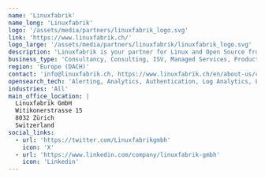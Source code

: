 ```yaml
---
name: 'Linuxfabrik'
name_long: 'Linuxfabrik'
logo: '/assets/media/partners/linuxfabrik_logo.svg'
link: 'https://www.linuxfabrik.ch/'
logo_large: '/assets/media/partners/linuxfabrik/linuxfabrik_logo.svg'
description: 'Linuxfabrik is your partner for Linux and Open Source from Zurich/Switzerland. We help companies with all aspects of Linux and Open Source software, from consulting to secure operation and maintenance. As part of our service and support models, we can help you with almost any Linux and Open Source need, including OpenSearch.'
business_type: 'Consultancy, Consulting, ISV, Managed Services, Product/Technology, Professional Services, Services, Service Provider, System Integrator, Technology, Training'
region: 'Europe (DACH)'
contact: 'info@linuxfabrik.ch, https://www.linuxfabrik.ch/en/about-us/contact/'
opensearch_tech: 'Alerting, Analytics, Authentication, Log Analytics, Log Management, Observability, Optimizations, Search, Security'
industries: 'All'
main_office_location: |
  Linuxfabrik GmbH
  Witikonerstrasse 15
  8032 Zürich
  Switzerland
social_links:
  - url: 'https://twitter.com/Linuxfabrikgmbh'
    icon: 'X'
  - url: 'https://www.linkedin.com/company/linuxfabrik-gmbh'
    icon: 'Linkedin'
---
```

